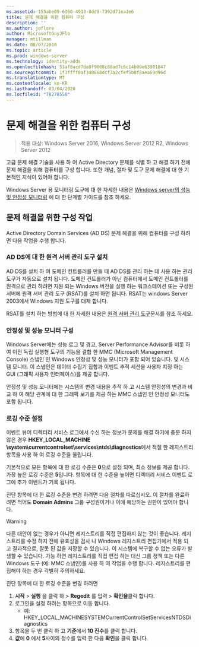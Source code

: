 ```yaml
---
ms.assetid: 155abe09-6360-4913-8dd9-7392d71ea4e6
title: 문제 해결을 위한 컴퓨터 구성
description: ''
ms.author: joflore
author: MicrosoftGuyJFlo
manager: mtillman
ms.date: 08/07/2018
ms.topic: article
ms.prod: windows-server
ms.technology: identity-adds
ms.openlocfilehash: 53af8acd7da8f9008c88ad7c6c14b00e63801847
ms.sourcegitcommit: 1f3ffff0af340868dcf3a2cfef5b8f8aea69d96d
ms.translationtype: MT
ms.contentlocale: ko-KR
ms.lasthandoff: 03/04/2020
ms.locfileid: "78278558"
---
```

# <a name="configuring-a-computer-for-troubleshooting"></a>문제 해결을 위한 컴퓨터 구성

>적용 대상: Windows Server 2016, Windows Server 2012 R2, Windows Server 2012

고급 문제 해결 기술을 사용 하 여 Active Directory 문제를 식별 하 고 해결 하기 전에 문제 해결을 위해 컴퓨터를 구성 합니다. 또한 개념, 절차 및 도구 문제 해결에 대 한 기본적인 지식이 있어야 합니다.

Windows Server 용 모니터링 도구에 대 한 자세한 내용은 [Windows server의 성능 및 안정성 모니터링](https://go.microsoft.com/fwlink/?LinkId=123737) 에 대 한 단계별 가이드를 참조 하세요.

## <a name="configuration-tasks-for-troubleshooting"></a>문제 해결을 위한 구성 작업

Active Directory Domain Services (AD DS) 문제 해결을 위해 컴퓨터를 구성 하려면 다음 작업을 수행 합니다.

### <a name="install-remote-server-administration-tools-for-ad-ds"></a>AD DS에 대 한 원격 서버 관리 도구 설치

AD DS를 설치 하 여 도메인 컨트롤러를 만들 때 AD DS를 관리 하는 데 사용 하는 관리 도구가 자동으로 설치 됩니다. 도메인 컨트롤러가 아닌 컴퓨터에서 도메인 컨트롤러를 원격으로 관리 하려면 지원 되는 Windows 버전을 실행 하는 워크스테이션 또는 구성원 서버에 원격 서버 관리 도구 (RSAT)를 설치 하면 됩니다. RSAT는 windows Server 2003에서 Windows 지원 도구를 대체 합니다.

RSAT를 설치 하는 방법에 대 한 자세한 내용은 [원격 서버 관리 도구](https://docs.microsoft.com/windows-server/remote/remote-server-administration-tools)문서를 참조 하세요.

### <a name="configure-reliability-and-performance-monitor"></a>안정성 및 성능 모니터 구성

Windows Server에는 성능 로그 및 경고, Server Performance Advisor를 비롯 하 여 이전 독립 실행형 도구의 기능을 결합 한 MMC (Microsoft Management Console) 스냅인 인 Windows 안정성 및 성능 모니터가 포함 되어 있습니다. 및 시스템 모니터. 이 스냅인은 데이터 수집기 집합과 이벤트 추적 세션을 사용자 지정 하는 GUI (그래픽 사용자 인터페이스)를 제공 합니다.

안정성 및 성능 모니터에는 시스템의 변경 내용을 추적 하 고 시스템 안정성의 변경과 비교 하 여 해당 관계에 대 한 그래픽 보기를 제공 하는 MMC 스냅인 인 안정성 모니터도 포함 됩니다.

### <a name="set-logging-levels"></a>로깅 수준 설정

이벤트 뷰어 디렉터리 서비스 로그에서 수신 하는 정보가 문제를 해결 하기에 충분 하지 않은 경우 **HKEY_LOCAL_MACHINE \system\currentcontrolset\services\ntds\diagnostics**에서 적절 한 레지스트리 항목을 사용 하 여 로깅 수준을 올립니다.

기본적으로 모든 항목에 대 한 로깅 수준은 **0**으로 설정 되며, 최소 정보를 제공 합니다. 가장 높은 로깅 수준은 **5**입니다. 항목에 대 한 수준을 높이면 디렉터리 서비스 이벤트 로그에 추가 이벤트가 기록 됩니다.

진단 항목에 대 한 로깅 수준을 변경 하려면 다음 절차를 따르십시오. 이 절차를 완료하려면 적어도 **Domain Admins** 그룹 구성원이거나 이에 해당하는 권한이 있어야 합니다.

> [!WARNING]
> 다른 대안이 없는 경우가 아니면 레지스트리를 직접 편집하지 않는 것이 좋습니다. 레지스트리를 수정 하지 전에 유효성을 검사 나 Windows 레지스트리 편집기에서 적용 되 고 결과적으로, 잘못 된 값을 저장할 수 있습니다. 이 시스템에 복구할 수 없는 오류가 발생할 수 있습니다. 가능 하면 레지스트리를 직접 편집 하는 대신 그룹 정책 또는 다른 Windows 도구 (예: MMC 스냅인)를 사용 하 여 작업을 수행 합니다. 레지스트리를 편집해야 하는 경우 각별히 주의하세요.
>

진단 항목에 대 한 로깅 수준을 변경 하려면

1. **시작** > **실행** 을 클릭 하 > **Regedit** 를 입력 > **확인을**클릭 합니다.
2. 로그인을 설정 하려는 항목으로 이동 합니다.
   * 예: HKEY_LOCAL_MACHINESYSTEMCurrentControlSetServicesNTDSDiagnostics
3. 항목을 두 번 클릭 하 고 **기준**에서 **10 진수**를 클릭 합니다.
4. **값**에 **0** 에서 **5**사이의 정수를 입력 한 다음 **확인**을 클릭 합니다.
